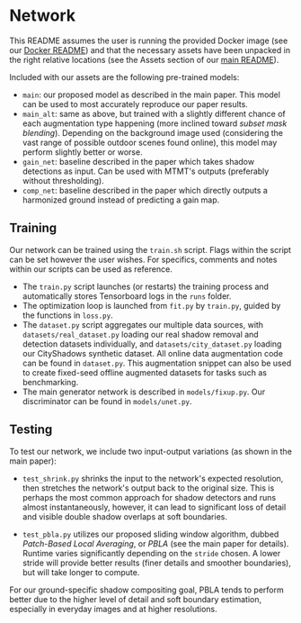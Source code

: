 # Network
This README assumes the user is running the provided Docker image (see our [Docker README](https://github.com/lvsn/shadowcompositing/blob/main/src/docker/README.md)) and that the necessary assets have been unpacked in the right relative locations (see the Assets section of our [main README](https://github.com/lvsn/shadowcompositing/blob/main/README.md)).

Included with our assets are the following pre-trained models:
- `main`: our proposed model as described in the main paper. This model can be used to most accurately reproduce our paper results.
- `main_alt`: same as above, but trained with a slightly different chance of each augmentation type happening (more inclined toward *subset mask blending*). Depending on the background image used (considering the vast range of possible outdoor scenes found online), this model may perform slightly better or worse.
- `gain_net`: baseline described in the paper which takes shadow detections as input. Can be used with MTMT's outputs (preferably without thresholding).
- `comp_net`: baseline described in the paper which directly outputs a harmonized ground instead of predicting a gain map.

## Training
Our network can be trained using the `train.sh` script. Flags within the script can be set however the user wishes. For specifics, comments and notes within our scripts can be used as reference.

- The `train.py` script launches (or restarts) the training process and automatically stores Tensorboard logs in the `runs` folder.
- The optimization loop is launched from `fit.py` by `train.py`, guided by the functions in `loss.py`.
- The `dataset.py` script aggregates our multiple data sources, with `datasets/real_dataset.py` loading our real shadow removal and detection datasets individually, and `datasets/city_dataset.py` loading our CityShadows synthetic dataset. All online data augmentation code can be found in `dataset.py`. This augmentation snippet can also be used to create fixed-seed offline augmented datasets for tasks such as benchmarking.
- The main generator network is described in `models/fixup.py`. Our discriminator can be found in `models/unet.py`.

## Testing
To test our network, we include two input-output variations (as shown in the main paper):

- `test_shrink.py` shrinks the input to the network's expected resolution, then stretches the network's output back to the original size. This is perhaps the most common approach for shadow detectors and runs almost instantaneously, however, it can lead to significant loss of detail and visible double shadow overlaps at soft boundaries.

- `test_pbla.py` utilizes our proposed sliding window algorithm, dubbed *Patch-Based Local Averaging*, or *PBLA* (see the main paper for details). Runtime varies significantly depending on the `stride` chosen. A lower stride will provide better results (finer details and smoother boundaries), but will take longer to compute.

For our ground-specific shadow compositing goal, PBLA tends to perform better due to the higher level of detail and soft boundary estimation, especially in everyday images and at higher resolutions.
